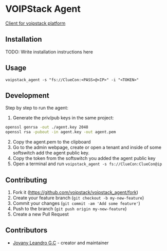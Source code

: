 # VOIPStack Agent

[Client for voipstack platform](https://www.voipstack.io)

## Installation

TODO: Write installation instructions here

## Usage

`voipstack_agent -s "fs://ClueCon:<PASS>@<IP>" -i "<TOKEN>"`

## Development

Step by step to run the agent:

1. Generate the priv/pub keys in the same project:
```sh
openssl genrsa -out ./agent.key 2048
openssl rsa -pubout -in agent.key -out agent.pem
```

2. Copy the agent.pem to the clipboard
3. Go to the admin webpage, create or open a tenant and inside of some softswitch add the agent public key.
4. Copy the token from the softswitch you added the agent public key
5. Open a terminal and run `voipstack_agent -s fs://ClueCon:ClueCon@ip`

## Contributing

1. Fork it (<https://github.com/voipstack/voipstack_agent/fork>)
2. Create your feature branch (`git checkout -b my-new-feature`)
3. Commit your changes (`git commit -am 'Add some feature'`)
4. Push to the branch (`git push origin my-new-feature`)
5. Create a new Pull Request

## Contributors

- [Jovany Leandro G.C](https://github.com/voipstack/voipstack_agent) - creator and maintainer
